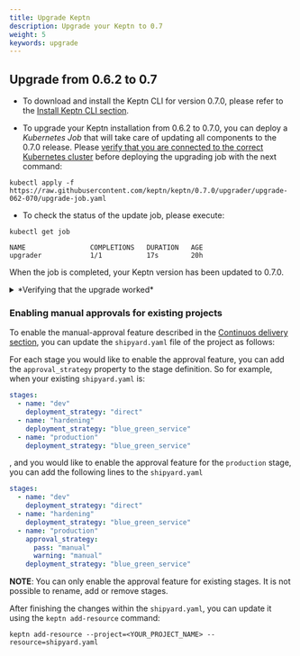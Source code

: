 ```yaml
---
title: Upgrade Keptn
description: Upgrade your Keptn to 0.7
weight: 5
keywords: upgrade
---
```


## Upgrade from 0.6.2 to 0.7

* To download and install the Keptn CLI for version 0.7.0, please refer to the [Install Keptn CLI section](../setup-keptn/#install-keptn-cli).

* To upgrade your Keptn installation from 0.6.2 to 0.7.0, you can deploy a *Kubernetes Job* that will take care of updating all components to the 0.7.0 release. Please [verify that you are connected to the correct Kubernetes cluster](../../reference/troubleshooting/#verify-kubernetes-context-with-keptn-installation)
before deploying the upgrading job with the next command:

```console
kubectl apply -f https://raw.githubusercontent.com/keptn/keptn/0.7.0/upgrader/upgrade-062-070/upgrade-job.yaml
```

* To check the status of the update job, please execute:

```console
kubectl get job
```
```
NAME                COMPLETIONS   DURATION   AGE
upgrader            1/1           17s        20h
```

When the job is completed, your Keptn version has been updated to 0.7.0.

<details><summary>*Verifying that the upgrade worked*</summary>

To verify that the upgrade process worked, please check the images and their tags using `kubectl` as described below. 

**Before the upgrade**:

```console
kubectl -n keptn get deployments -owide
```

```
NAME                                                      READY   UP-TO-DATE   AVAILABLE   AGE     CONTAINERS               IMAGES                                      SELECTOR
api                                                       1/1     1            1           4h25m   api                      keptn/api:0.6.0                             run=api
bridge                                                    1/1     1            1           4h25m   bridge                   keptn/bridge2:20200308.0859                 run=bridge
configuration-service                                     1/1     1            1           4h25m   configuration-service    keptn/configuration-service:20200308.0859   run=configuration-service
eventbroker-go                                            1/1     1            1           4h25m   eventbroker-go           keptn/eventbroker-go:0.6.0                  run=eventbroker-go
gatekeeper-service                                        1/1     1            1           4h24m   gatekeeper-service       keptn/gatekeeper-service:0.6.0              run=gatekeeper-service
gatekeeper-service-evaluation-done-distributor            1/1     1            1           4h24m   distributor              keptn/distributor:0.6.0                     run=distributor
helm-service                                              1/1     1            1           4h25m   helm-service             keptn/helm-service:0.6.0                    run=helm-service
helm-service-configuration-change-distributor             1/1     1            1           4h24m   distributor              keptn/distributor:0.6.0                     run=distributor
helm-service-service-create-distributor                   1/1     1            1           4h25m   distributor              keptn/distributor:0.6.0                     run=distributor
jmeter-service                                            1/1     1            1           4h24m   jmeter-service           keptn/jmeter-service:0.6.0                  run=jmeter-service
jmeter-service-deployment-distributor                     1/1     1            1           4h24m   distributor              keptn/distributor:0.6.0                     run=distributor
lighthouse-service                                        1/1     1            1           4h24m   lighthouse-service       keptn/lighthouse-service:0.6.0              run=lighthouse-service
lighthouse-service-get-sli-done-distributor               1/1     1            1           4h24m   distributor              keptn/distributor:0.6.0                     run=distributor
lighthouse-service-start-evaluation-distributor           1/1     1            1           4h24m   distributor              keptn/distributor:0.6.0                     run=distributor
lighthouse-service-tests-finished-distributor             1/1     1            1           4h24m   distributor              keptn/distributor:0.6.0                     run=distributor
nats-operator                                             1/1     1            1           4h25m   nats-operator            connecteverything/nats-operator:0.6.0       name=nats-operator
prometheus-service                                        1/1     1            1           27m     prometheus-service       keptn/prometheus-service:0.3.1              run=prometheus-service
prometheus-service-monitoring-configure-distributor       1/1     1            1           27m     distributor              keptn/distributor:0.5.0                     run=distributor
prometheus-sli-service                                    1/1     1            1           24m     prometheus-sli-service   keptn/prometheus-sli-service:0.2.0          run=prometheus-sli-service
prometheus-sli-service-monitoring-configure-distributor   1/1     1            1           24m     distributor              keptn/distributor:0.5.0                     run=distributor
remediation-service                                       1/1     1            1           4h24m   remediation-service      keptn/remediation-service:0.6.0             run=remediation-service
remediation-service-problem-distributor                   1/1     1            1           4h24m   distributor              keptn/distributor:0.6.0                     run=distributor
shipyard-service                                          1/1     1            1           4h25m   shipyard-service         keptn/shipyard-service:0.6.0                run=shipyard-service
shipyard-service-create-project-distributor               1/1     1            1           4h25m   distributor              keptn/distributor:0.6.0                     run=distributor
shipyard-service-delete-project-distributor               1/1     1            1           4h25m   distributor              keptn/distributor:0.6.0                     run=distributor
wait-service                                              1/1     1            1           4h24m   wait-service             keptn/wait-service:0.6.0                    run=wait-service
wait-service-deployment-distributor                       1/1     1            1           4h24m   distributor              keptn/distributor:0.6.0                     run=distributor
```

```console
kubectl -n keptn-datastore get deployments -owide
```

```console
NAME                            READY   UP-TO-DATE   AVAILABLE   AGE     CONTAINERS          IMAGES                                  SELECTOR
mongodb                         1/1     1            1           4h25m   mongodb             centos/mongodb-36-centos7:1             name=mongodb
mongodb-datastore               1/1     1            1           4h25m   mongodb-datastore   keptn/mongodb-datastore:20200308.0859   run=mongodb-datastore
mongodb-datastore-distributor   1/1     1            1           4h25m   distributor         keptn/distributor:0.6.0                 run=distributor
```

**After the upgrade**

```console
kubectl -n keptn get deployments -owide
```

```console
NAME                                                      READY   UP-TO-DATE   AVAILABLE   AGE     CONTAINERS               IMAGES                                  SELECTOR
api-gateway-nginx                                         1/1     1            1           73m     api-gateway-nginx        nginx:1.17.9                            run=api-gateway-nginx
api-service                                               1/1     1            1           4h39m   api                      keptn/api:0.7.0                         run=api
bridge                                                    1/1     1            1           4h39m   bridge                   keptn/bridge2:0.7.0                     run=bridge
configuration-service                                     1/1     1            1           4h39m   configuration-service    keptn/configuration-service:0.7.0       run=configuration-service
eventbroker-go                                            1/1     1            1           4h39m   eventbroker-go           keptn/eventbroker-go:0.7.0              run=eventbroker-go
gatekeeper-service                                        1/1     1            1           4h39m   gatekeeper-service       keptn/gatekeeper-service:0.7.0          run=gatekeeper-service
gatekeeper-service-approval-distributor                   1/1     1            1           4h39m   distributor              keptn/distributor:0.7.0                 run=distributor
gatekeeper-service-evaluation-done-distributor            1/1     1            1           4h39m   distributor              keptn/distributor:0.7.0                 run=distributor
helm-service                                              1/1     1            1           4h39m   helm-service             keptn/helm-service:0.7.0                run=helm-service
helm-service-configuration-change-distributor             1/1     1            1           4h39m   distributor              keptn/distributor:0.7.0                 run=distributor
helm-service-service-create-distributor                   1/1     1            1           4h39m   distributor              keptn/distributor:0.7.0                 run=distributor
jmeter-service                                            1/1     1            1           4h39m   jmeter-service           keptn/jmeter-service:0.7.0              run=jmeter-service
jmeter-service-deployment-distributor                     1/1     1            1           4h39m   distributor              keptn/distributor:0.7.0                 run=distributor
lighthouse-service                                        1/1     1            1           4h39m   lighthouse-service       keptn/lighthouse-service:0.7.0          run=lighthouse-service
lighthouse-service-distributor                            1/1     1            1           72s     distributor              keptn/distributor:0.7.0                 run=distributor
nats-operator                                             1/1     1            1           4h40m   nats-operator            connecteverything/nats-operator:0.6.0   name=nats-operator
prometheus-service                                        1/1     1            1           41m     prometheus-service       keptn/prometheus-service:0.3.1          run=prometheus-service
prometheus-service-monitoring-configure-distributor       1/1     1            1           41m     distributor              keptn/distributor:0.5.0                 run=distributor
prometheus-sli-service                                    1/1     1            1           38m     prometheus-sli-service   keptn/prometheus-sli-service:0.2.1      run=prometheus-sli-service
prometheus-sli-service-monitoring-configure-distributor   1/1     1            1           38m     distributor              keptn/distributor:latest                run=distributor
remediation-service                                       1/1     1            1           4h39m   remediation-service      keptn/remediation-service:0.7.0         run=remediation-service
remediation-service-problem-distributor                   1/1     1            1           4h39m   distributor              keptn/distributor:0.7.0                 run=distributor
shipyard-service                                          1/1     1            1           4h39m   shipyard-service         keptn/shipyard-service:0.7.0            run=shipyard-service
shipyard-service-create-project-distributor               1/1     1            1           4h39m   distributor              keptn/distributor:0.7.0                 run=distributor
shipyard-service-delete-project-distributor               1/1     1            1           4h39m   distributor              keptn/distributor:0.7.0                 run=distributor
wait-service                                              1/1     1            1           4h39m   wait-service             keptn/wait-service:0.7.0                run=wait-service
wait-service-deployment-distributor                       1/1     1            1           4h39m   distributor              keptn/distributor:0.7.0                 run=distributor

```

```console
kubectl -n keptn-datastore get deployments -owide
```

```console
NAME                            READY   UP-TO-DATE   AVAILABLE   AGE     CONTAINERS          IMAGES                          SELECTOR
mongodb                         1/1     1            1           2m41s   mongodb             centos/mongodb-36-centos7:1     name=mongodb
mongodb-datastore               1/1     1            1           4h40m   mongodb-datastore   keptn/mongodb-datastore:0.7.0   run=mongodb-datastore
mongodb-datastore-distributor   1/1     1            1           4h40m   distributor         keptn/distributor:0.7.0         run=distributor
```

</details>

### Enabling manual approvals for existing projects

To enable the manual-approval feature described in the [Continuos delivery section](../../continuous_delivery/multi_stage/#approval-strategy), you can update the `shipyard.yaml` file of the project as follows:

For each stage you would like to enable the approval feature, you can add the `approval_strategy` property to the stage definition. So for example, when your existing `shipyard.yaml` is:

```yaml
stages:
  - name: "dev"
    deployment_strategy: "direct"
  - name: "hardening"
    deployment_strategy: "blue_green_service"
  - name: "production"
    deployment_strategy: "blue_green_service"
```

, and you would like to enable the approval feature for the `production` stage, you can add the following lines to the `shipyard.yaml`

```yaml
stages:
  - name: "dev"
    deployment_strategy: "direct"
  - name: "hardening"
    deployment_strategy: "blue_green_service"
  - name: "production"
    approval_strategy: 
      pass: "manual"
      warning: "manual"
    deployment_strategy: "blue_green_service"
```

**NOTE**: You can only enable the approval feature for existing stages. It is not possible to rename, add or remove stages.

After finishing the changes within the `shipyard.yaml`, you can update it using the `keptn add-resource` command:

```
keptn add-resource --project=<YOUR_PROJECT_NAME> --resource=shipyard.yaml
```

<!--
## Upgrade from 0.6.0 to 0.6.1

* To download and install the Keptn CLI for version 0.6.1, please refer to the [Install Keptn CLI section](../setup-keptn/#install-keptn-cli).

* To upgrade your Keptn installation from 0.6.0 to 0.6.1, you can deploy a *Kubernetes Job* that will take care of updating all components to the 0.6.1 release. Please [verify that you are connected to the correct Kubernetes cluster](../../reference/troubleshooting/#verify-kubernetes-context-with-keptn-installation)
before deploying the upgrading job with the next command:

```console
kubectl apply -f https://raw.githubusercontent.com/keptn/keptn/0.6.1/upgrade-060-061/upgrade-job.yaml
```

* To check the status of the update job, please execute:

```console
kubectl get job
```
```
NAME                COMPLETIONS   DURATION   AGE
upgrader            1/1           17s        20h
```

When the job is completed, your Keptn version has been updated to 0.6.1.

<details><summary>*Verifying that the upgrade worked*</summary>

To verify that the upgrade process worked, please check the images and their tags using `kubectl` as described below. 

**Before the upgrade**:

```console
kubectl -n keptn get deployments -owide
```

```
NAME                                                      READY   UP-TO-DATE   AVAILABLE   AGE     CONTAINERS               IMAGES                                      SELECTOR
api                                                       1/1     1            1           4h25m   api                      keptn/api:0.6.0                             run=api
bridge                                                    1/1     1            1           4h25m   bridge                   keptn/bridge2:20200308.0859                 run=bridge
configuration-service                                     1/1     1            1           4h25m   configuration-service    keptn/configuration-service:20200308.0859   run=configuration-service
eventbroker-go                                            1/1     1            1           4h25m   eventbroker-go           keptn/eventbroker-go:0.6.0                  run=eventbroker-go
gatekeeper-service                                        1/1     1            1           4h24m   gatekeeper-service       keptn/gatekeeper-service:0.6.0              run=gatekeeper-service
gatekeeper-service-evaluation-done-distributor            1/1     1            1           4h24m   distributor              keptn/distributor:0.6.0                     run=distributor
helm-service                                              1/1     1            1           4h25m   helm-service             keptn/helm-service:0.6.0                    run=helm-service
helm-service-configuration-change-distributor             1/1     1            1           4h24m   distributor              keptn/distributor:0.6.0                     run=distributor
helm-service-service-create-distributor                   1/1     1            1           4h25m   distributor              keptn/distributor:0.6.0                     run=distributor
jmeter-service                                            1/1     1            1           4h24m   jmeter-service           keptn/jmeter-service:0.6.0                  run=jmeter-service
jmeter-service-deployment-distributor                     1/1     1            1           4h24m   distributor              keptn/distributor:0.6.0                     run=distributor
lighthouse-service                                        1/1     1            1           4h24m   lighthouse-service       keptn/lighthouse-service:0.6.0              run=lighthouse-service
lighthouse-service-get-sli-done-distributor               1/1     1            1           4h24m   distributor              keptn/distributor:0.6.0                     run=distributor
lighthouse-service-start-evaluation-distributor           1/1     1            1           4h24m   distributor              keptn/distributor:0.6.0                     run=distributor
lighthouse-service-tests-finished-distributor             1/1     1            1           4h24m   distributor              keptn/distributor:0.6.0                     run=distributor
nats-operator                                             1/1     1            1           4h25m   nats-operator            connecteverything/nats-operator:0.6.0       name=nats-operator
prometheus-service                                        1/1     1            1           27m     prometheus-service       keptn/prometheus-service:0.3.1              run=prometheus-service
prometheus-service-monitoring-configure-distributor       1/1     1            1           27m     distributor              keptn/distributor:0.5.0                     run=distributor
prometheus-sli-service                                    1/1     1            1           24m     prometheus-sli-service   keptn/prometheus-sli-service:0.2.0          run=prometheus-sli-service
prometheus-sli-service-monitoring-configure-distributor   1/1     1            1           24m     distributor              keptn/distributor:0.5.0                     run=distributor
remediation-service                                       1/1     1            1           4h24m   remediation-service      keptn/remediation-service:0.6.0             run=remediation-service
remediation-service-problem-distributor                   1/1     1            1           4h24m   distributor              keptn/distributor:0.6.0                     run=distributor
shipyard-service                                          1/1     1            1           4h25m   shipyard-service         keptn/shipyard-service:0.6.0                run=shipyard-service
shipyard-service-create-project-distributor               1/1     1            1           4h25m   distributor              keptn/distributor:0.6.0                     run=distributor
shipyard-service-delete-project-distributor               1/1     1            1           4h25m   distributor              keptn/distributor:0.6.0                     run=distributor
wait-service                                              1/1     1            1           4h24m   wait-service             keptn/wait-service:0.6.0                    run=wait-service
wait-service-deployment-distributor                       1/1     1            1           4h24m   distributor              keptn/distributor:0.6.0                     run=distributor
```

```console
kubectl -n keptn-datastore get deployments -owide
```

```console
NAME                            READY   UP-TO-DATE   AVAILABLE   AGE     CONTAINERS          IMAGES                                  SELECTOR
mongodb                         1/1     1            1           4h25m   mongodb             centos/mongodb-36-centos7:1             name=mongodb
mongodb-datastore               1/1     1            1           4h25m   mongodb-datastore   keptn/mongodb-datastore:20200308.0859   run=mongodb-datastore
mongodb-datastore-distributor   1/1     1            1           4h25m   distributor         keptn/distributor:0.6.0                 run=distributor
```

**After the upgrade**

```console
kubectl -n keptn get deployments -owide
```

```console
NAME                                                      READY   UP-TO-DATE   AVAILABLE   AGE     CONTAINERS               IMAGES                                  SELECTOR
api                                                       1/1     1            1           4h39m   api                      keptn/api:0.6.1                         run=api
bridge                                                    1/1     1            1           4h39m   bridge                   keptn/bridge2:0.6.1                     run=bridge
configuration-service                                     1/1     1            1           4h39m   configuration-service    keptn/configuration-service:0.6.1       run=configuration-service
eventbroker-go                                            1/1     1            1           4h39m   eventbroker-go           keptn/eventbroker-go:0.6.1              run=eventbroker-go
gatekeeper-service                                        1/1     1            1           4h39m   gatekeeper-service       keptn/gatekeeper-service:0.6.1          run=gatekeeper-service
gatekeeper-service-evaluation-done-distributor            1/1     1            1           4h39m   distributor              keptn/distributor:0.6.1                 run=distributor
helm-service                                              1/1     1            1           4h39m   helm-service             keptn/helm-service:0.6.1                run=helm-service
helm-service-configuration-change-distributor             1/1     1            1           4h39m   distributor              keptn/distributor:0.6.1                 run=distributor
helm-service-service-create-distributor                   1/1     1            1           4h39m   distributor              keptn/distributor:0.6.1                 run=distributor
jmeter-service                                            1/1     1            1           4h39m   jmeter-service           keptn/jmeter-service:0.6.1              run=jmeter-service
jmeter-service-deployment-distributor                     1/1     1            1           4h39m   distributor              keptn/distributor:0.6.1                 run=distributor
lighthouse-service                                        1/1     1            1           4h39m   lighthouse-service       keptn/lighthouse-service:0.6.1          run=lighthouse-service
lighthouse-service-distributor                            1/1     1            1           72s     distributor              keptn/distributor:0.6.1                 run=distributor
nats-operator                                             1/1     1            1           4h40m   nats-operator            connecteverything/nats-operator:0.6.0   name=nats-operator
prometheus-service                                        1/1     1            1           41m     prometheus-service       keptn/prometheus-service:0.3.1          run=prometheus-service
prometheus-service-monitoring-configure-distributor       1/1     1            1           41m     distributor              keptn/distributor:0.5.0                 run=distributor
prometheus-sli-service                                    1/1     1            1           38m     prometheus-sli-service   keptn/prometheus-sli-service:0.2.1      run=prometheus-sli-service
prometheus-sli-service-monitoring-configure-distributor   1/1     1            1           38m     distributor              keptn/distributor:latest                run=distributor
remediation-service                                       1/1     1            1           4h39m   remediation-service      keptn/remediation-service:0.6.1         run=remediation-service
remediation-service-problem-distributor                   1/1     1            1           4h39m   distributor              keptn/distributor:0.6.1                 run=distributor
shipyard-service                                          1/1     1            1           4h39m   shipyard-service         keptn/shipyard-service:0.6.1            run=shipyard-service
shipyard-service-create-project-distributor               1/1     1            1           4h39m   distributor              keptn/distributor:0.6.1                 run=distributor
shipyard-service-delete-project-distributor               1/1     1            1           4h39m   distributor              keptn/distributor:0.6.1                 run=distributor
wait-service                                              1/1     1            1           4h39m   wait-service             keptn/wait-service:0.6.1                run=wait-service
wait-service-deployment-distributor                       1/1     1            1           4h39m   distributor              keptn/distributor:0.6.1                 run=distributor

```

```console
kubectl -n keptn-datastore get deployments -owide
```

```console
NAME                            READY   UP-TO-DATE   AVAILABLE   AGE     CONTAINERS          IMAGES                          SELECTOR
mongodb                         1/1     1            1           2m41s   mongodb             centos/mongodb-36-centos7:1     name=mongodb
mongodb-datastore               1/1     1            1           4h40m   mongodb-datastore   keptn/mongodb-datastore:0.6.1   run=mongodb-datastore
mongodb-datastore-distributor   1/1     1            1           4h40m   distributor         keptn/distributor:0.6.1         run=distributor
```

</details>

<details><summary>*Inspecting the upgrader logs*</summary>
To see the log of the upgrader, execute:

```
kubectl -n default logs job/upgrader
```

The expected log output should look as follows:

```
X-Content-Type-Options: nosniff
X-Frame-Options: deny
X-XSS-Protection: 1; mode=block
ETag: W/"62410fda329f5beff601663f21cf70e7ef22ba0d72201a71e4583742d5a894ce"
Cache-Control: max-age=300
X-Geo-Block-List:
Via: 1.1 varnish (Varnish/6.0)
X-GitHub-Request-Id: EA38:03B6:2FB4D:40878:5E68D9A4
Content-Length: 185
Accept-Ranges: bytes
Date: Wed, 11 Mar 2020 12:29:27 GMT
Via: 1.1 varnish
Connection: keep-alive
X-Served-By: cache-mdw17332-MDW
X-Cache: MISS, MISS
X-Cache-Hits: 0, 0
X-Timer: S1583929768.602904,VS0,VE141
Vary: Authorization,Accept-Encoding
Access-Control-Allow-Origin: *
X-Fastly-Request-ID: 9dd59ca82cfb8b58daeccf1c941cda68f0c41559
Expires: Wed, 11 Mar 2020 12:34:27 GMT
Source-Age: 0

HTTP/1.1 200 OK
Content-Type: text/plain; charset=utf-8
Content-Security-Policy: default-src 'none'; style-src 'unsafe-inline'; sandbox
Strict-Transport-Security: max-age=31536000
X-Content-Type-Options: nosniff
X-Frame-Options: deny
X-XSS-Protection: 1; mode=block
ETag: W/"bd599b4f1a452ac2f017b03fefbc1f290c0ee9d8c698fd47462521a0f4d514bc"
Cache-Control: max-age=300
X-Geo-Block-List:
Via: 1.1 varnish (Varnish/6.0)
X-GitHub-Request-Id: 14EA:2261:5CD15:7C5E6:5E68D9A7
Content-Length: 931
Accept-Ranges: bytes
Date: Wed, 11 Mar 2020 12:29:27 GMT
Via: 1.1 varnish
Connection: keep-alive
X-Served-By: cache-mdw17354-MDW
X-Cache: MISS, MISS
X-Cache-Hits: 0, 0
X-Timer: S1583929768.815580,VS0,VE119
Vary: Authorization,Accept-Encoding
Access-Control-Allow-Origin: *
X-Fastly-Request-ID: 5a6a439ec8e8dd3baa8eb976e3ec4c7311afb3a6
Expires: Wed, 11 Mar 2020 12:34:27 GMT
Source-Age: 0

HTTP/1.1 200 OK
Content-Type: text/plain; charset=utf-8
Content-Security-Policy: default-src 'none'; style-src 'unsafe-inline'; sandbox
Strict-Transport-Security: max-age=31536000
X-Content-Type-Options: nosniff
X-Frame-Options: deny
X-XSS-Protection: 1; mode=block
ETag: W/"73130e0bcf52bb8b5de6a31d5b71398b6872b796bd967581e330d5dfa963eb4c"
Cache-Control: max-age=300
X-Geo-Block-List:
Via: 1.1 varnish (Varnish/6.0)
X-GitHub-Request-Id: BAA4:61F0:329AB:43B6A:5E68D9A6
Content-Length: 185
Accept-Ranges: bytes
Date: Wed, 11 Mar 2020 12:29:28 GMT
Via: 1.1 varnish
Connection: keep-alive
X-Served-By: cache-mdw17347-MDW
X-Cache: MISS, MISS
X-Cache-Hits: 0, 0
X-Timer: S1583929768.007367,VS0,VE122
Vary: Authorization,Accept-Encoding
Access-Control-Allow-Origin: *
X-Fastly-Request-ID: db1cbe1861e8c02f6915c6cf08276cf3583b3543
Expires: Wed, 11 Mar 2020 12:34:28 GMT
Source-Age: 0

HTTP/1.1 200 OK
Content-Type: text/plain; charset=utf-8
Content-Security-Policy: default-src 'none'; style-src 'unsafe-inline'; sandbox
Strict-Transport-Security: max-age=31536000
X-Content-Type-Options: nosniff
X-Frame-Options: deny
X-XSS-Protection: 1; mode=block
ETag: W/"cf93aec85784b32ea6db38007e73173e45cc358e1c6fea212655965d3c55a926"
Cache-Control: max-age=300
X-Geo-Block-List:
Via: 1.1 varnish (Varnish/6.0)
X-GitHub-Request-Id: 7F68:7400:66E52:87C3C:5E68D9A8
Content-Length: 9180
Accept-Ranges: bytes
Date: Wed, 11 Mar 2020 12:29:28 GMT
Via: 1.1 varnish
Connection: keep-alive
X-Served-By: cache-mdw17346-MDW
X-Cache: MISS, MISS
X-Cache-Hits: 0, 0
X-Timer: S1583929768.229165,VS0,VE109
Vary: Authorization,Accept-Encoding
Access-Control-Allow-Origin: *
X-Fastly-Request-ID: 4dbedcfa191cbe06b8db7314ef1f6cac911dcabc
Expires: Wed, 11 Mar 2020 12:34:28 GMT
Source-Age: 0

HTTP/1.1 200 OK
Content-Type: text/plain; charset=utf-8
Content-Security-Policy: default-src 'none'; style-src 'unsafe-inline'; sandbox
Strict-Transport-Security: max-age=31536000
X-Content-Type-Options: nosniff
X-Frame-Options: deny
X-XSS-Protection: 1; mode=block
ETag: W/"92d5830bbf6cdb6063dbd6b21e338603a2eb9b17c7b08a9a8888bc54875abf8f"
Cache-Control: max-age=300
X-Geo-Block-List:
Via: 1.1 varnish (Varnish/6.0)
X-GitHub-Request-Id: E6C6:26D5:A1F2:EBC2:5E68D9A7
Content-Length: 2060
Accept-Ranges: bytes
Date: Wed, 11 Mar 2020 12:29:28 GMT
Via: 1.1 varnish
Connection: keep-alive
X-Served-By: cache-mdw17338-MDW
X-Cache: MISS, MISS
X-Cache-Hits: 0, 0
X-Timer: S1583929768.410886,VS0,VE150
Vary: Authorization,Accept-Encoding
Access-Control-Allow-Origin: *
X-Fastly-Request-ID: c40bed9f09e89a884ccfb50b7a06e01992fdfe29
Expires: Wed, 11 Mar 2020 12:34:28 GMT
Source-Age: 0

HTTP/1.1 200 OK
Content-Type: text/plain; charset=utf-8
Content-Security-Policy: default-src 'none'; style-src 'unsafe-inline'; sandbox
Strict-Transport-Security: max-age=31536000
X-Content-Type-Options: nosniff
X-Frame-Options: deny
X-XSS-Protection: 1; mode=block
ETag: W/"c03cd2606cf51c583f102cd41e5fcf78886ab8df91a4f159833d8b7c0cc02b60"
Cache-Control: max-age=300
X-Geo-Block-List:
Via: 1.1 varnish (Varnish/6.0)
X-GitHub-Request-Id: 4CF2:1FEB:5D0AD:7C5E8:5E68D9A7
Content-Length: 4381
Accept-Ranges: bytes
Date: Wed, 11 Mar 2020 12:29:28 GMT
Via: 1.1 varnish
Connection: keep-alive
X-Served-By: cache-mdw17345-MDW
X-Cache: MISS, MISS
X-Cache-Hits: 0, 0
X-Timer: S1583929769.632244,VS0,VE100
Vary: Authorization,Accept-Encoding
Access-Control-Allow-Origin: *
X-Fastly-Request-ID: 592cdff071a491a9b6dc3f432e711a19273d45ea
Expires: Wed, 11 Mar 2020 12:34:28 GMT
Source-Age: 0

HTTP/1.1 200 OK
Content-Type: text/plain; charset=utf-8
Content-Security-Policy: default-src 'none'; style-src 'unsafe-inline'; sandbox
Strict-Transport-Security: max-age=31536000
X-Content-Type-Options: nosniff
X-Frame-Options: deny
X-XSS-Protection: 1; mode=block
ETag: W/"87e9df799f257992b7526b47c65481c0601847caa5c31fba9308f84a8a8e59e6"
Cache-Control: max-age=300
X-Geo-Block-List:
Via: 1.1 varnish (Varnish/6.0)
X-GitHub-Request-Id: C12E:6C2D:66F73:88323:5E68D9A7
Content-Length: 3876
Accept-Ranges: bytes
Date: Wed, 11 Mar 2020 12:29:28 GMT
Via: 1.1 varnish
Connection: keep-alive
X-Served-By: cache-mdw17343-MDW
X-Cache: MISS, MISS
X-Cache-Hits: 0, 0
X-Timer: S1583929769.802585,VS0,VE84
Vary: Authorization,Accept-Encoding
Access-Control-Allow-Origin: *
X-Fastly-Request-ID: ffb1f45f5f9b495b53c9737294bdcceaab6b18bc
Expires: Wed, 11 Mar 2020 12:34:28 GMT
Source-Age: 0

[keptn|DEBUG] [2020-03-11 12:29:28] Check if Keptn 0.6.0 is currently installed
[keptn|DEBUG] [2020-03-11 12:29:29] Exporting events from previous Keptn installation.
2020-03-11T12:29:29.345+0000    connected to: localhost
2020-03-11T12:29:29.369+0000    exported 208 records
[keptn|DEBUG] [2020-03-11 12:29:29] Updating MongoDB.
deployment.extensions "mongodb" deleted
persistentvolumeclaim/mongodata configured
deployment.apps/mongodb created
service/mongodb configured
Waiting for deployment "mongodb" rollout to finish: 0 of 1 updated replicas are available...
deployment "mongodb" successfully rolled out
[keptn|DEBUG] [2020-03-11 12:29:34] Deployment mongodb in keptn-datastore namespace available.
deployment "mongodb" successfully rolled out
[keptn|DEBUG] [2020-03-11 12:29:34] Deployment mongodb-datastore in keptn-datastore namespace available.
deployment "mongodb" successfully rolled out
[keptn|DEBUG] [2020-03-11 12:29:34] Deployment mongodb-datastore-distributor in keptn-datastore namespace available.
[keptn|DEBUG] [2020-03-11 12:29:34] Importing events from previous installation to updated MongoDB.
2020-03-11T12:29:37.691+0000    [........................] keptn.events 0B/110KB (0.0%)
2020-03-11T12:29:37.742+0000    connected to: localhost
2020-03-11T12:29:37.768+0000    [########################] keptn.events 110KB/110KB (100.0%)
2020-03-11T12:29:37.768+0000    imported 208 documents
[keptn|DEBUG] [2020-03-11 12:29:37] Updating mongodb-datastore.
deployment.extensions/mongodb-datastore image updated
deployment.extensions/mongodb-datastore-distributor image updated
[keptn|DEBUG] [2020-03-11 12:29:37] Updating Keptn core.
deployment.apps/api configured
service/api unchanged
deployment.apps/bridge configured
service/bridge unchanged
deployment.apps/eventbroker-go configured
service/event-broker unchanged
deployment.apps/helm-service configured
service/helm-service unchanged
deployment.apps/helm-service-service-create-distributor configured
deployment.apps/shipyard-service configured
service/shipyard-service unchanged
deployment.apps/shipyard-service-create-project-distributor configured
deployment.apps/shipyard-service-delete-project-distributor configured
persistentvolumeclaim/configuration-volume configured
deployment.apps/configuration-service configured
service/configuration-service unchanged
deployment.apps/lighthouse-service configured
service/lighthouse-service unchanged
deployment.apps/lighthouse-service-distributor created
NAME                 TYPE        CLUSTER-IP    EXTERNAL-IP   PORT(S)    AGE
gatekeeper-service   ClusterIP   10.48.2.161   <none>        8080/TCP   7d20h
[keptn|DEBUG] [2020-03-11 12:29:40] Full installation detected. Upgrading CD and CO services
deployment.apps/gatekeeper-service configured
service/gatekeeper-service unchanged
deployment.apps/gatekeeper-service-evaluation-done-distributor configured
deployment.apps/helm-service-configuration-change-distributor configured
deployment.apps/jmeter-service configured
service/jmeter-service unchanged
deployment.apps/jmeter-service-deployment-distributor configured
deployment.apps/wait-service configured
service/wait-service unchanged
deployment.apps/wait-service-deployment-distributor configured
deployment.apps/remediation-service configured
service/remediation-service unchanged
deployment.apps/remediation-service-problem-distributor configured
Error from server (NotFound): services "dynatrace-service" not found
Error from server (NotFound): services "dynatrace-sli-service" not found
Error from server (NotFound): services "prometheus-service" not found
Error from server (NotFound): services "prometheus-sli-service" not found
Error from server (NotFound): services "servicenow-service" not found
```

**Note:** The messages at the end of the log output, such as `Error from server (NotFound): services "dynatrace-service" not found` does not mean that the upgrade has not been successful.
This message simply means that the respective service, e.g. the dynatrace-service has not been installed in your cluster in the previous Keptn version. 
If the service has indeed been deployed previously, it will be updated to the latest compatible version.
</details>

<details><summary>Upgrade didn't work, what to do next?</summary>

Please create a [new bug report](https://github.com/keptn/keptn/issues/new?assignees=&labels=bug&template=bug_report.md&title=) 
and provide us more information (log output, etc...), e.g.:

* `kubectl -n default logs job/upgrader`
* `kubectl get pods -n keptn`
* `kubectl -n keptn get deployments -owide`
* `kubectl get pods -n keptn-datastore`
* `kubectl -n keptn-datastore get deployments -owide`

</details>

## Upgrade from 0.6.0beta(2) to 0.6.0

When we introduced the new lighthouse-service with custom SLIs in 0.6.0.beta we got a lot of feedback. We value this feedback, and we wanted to thank all our beta testers for their extensive testing and feedback provided by providing an upgrade guide from 0.6.0.beta(2) to 0.6.0.

### Custom SLIs in Git repo

For Keptn 0.6.0.beta(2), custom SLIs were configured by creating a Kubernetes ConfigMap for Prometheus that looked like this:

```yaml
apiVersion: v1
data:
  custom-queries: |
    cpu_usage: avg(rate(container_cpu_usage_seconds_total{namespace="$PROJECT-$STAGE",pod_name=~"$SERVICE-primary-.*"}[5m]))
    response_time_p95: histogram_quantile(0.95, sum by(le) (rate(http_response_time_milliseconds_bucket{handler="ItemsController.addToCart",job="$SERVICE-$PROJECT-$STAGE"}[$DURATION_SECONDS])))
kind: ConfigMap
metadata:
  name: prometheus-sli-config-sockshop
  namespace: keptn
```

With Keptn 0.6.0, custom SLIs need to be added for the project/service/stage by using [keptn add-resource](../../cli/commands/keptn_add-resource). With this change in mind, we also had to slightly adapt the format of the file. Above file would now look as follows:

```yaml
---
spec_version: '1.0'
indicators:
  cpu_usage: avg(rate(container_cpu_usage_seconds_total{namespace="$PROJECT-$STAGE",pod_name=~"$SERVICE-primary-.*"}[5m]))
  response_time_p95: histogram_quantile(0.95, sum by(le) (rate(http_response_time_milliseconds_bucket{handler="ItemsController.addToCart",job="$SERVICE-$PROJECT-$STAGE"}[$DURATION_SECONDS])))
```

To migrate from the old format to the new format, you can:

1. Fetch the ConfigMap using ` kubectl get configmap -n keptn prometheus-sli-config-sockshop -oyaml`
1. Copy the content from within the `custom-queries: |` section (without `custom-queries: |`)
1. Create a new file called `sli.yaml` with the following content:

    ```yaml
    ---
    spec_version: '1.0'
    indicators:
      # paste-content-here
    ```

The newly created file needs to be added to as follows:

* Prometheus

```console
keptn add-resource --project=sockshop --stage=staging --service=carts --resource=sli.yaml --resourceUri=prometheus/sli.yaml
```

* Dynatrace

```console
keptn add-resource --project=sockshop --stage=staging --service=carts --resource=sli.yaml --resourceUri=dynatrace/sli.yaml
```

### Ingress Gateway

If you want to stay compatible, you need to perform the following steps:

1. Delete the existing gateways that are relevant for Keptn namespace using:
```console
kubectl delete gateway keptn-gateway -n keptn
```

1. Apply the new public-gateway in namespace istio-system using:
```console
kubectl apply -f https://raw.githubusercontent.com/keptn/keptn/release-0.6.0/installer/manifests/istio/public-gateway.yaml
```

1. Edit the VirtualService for the Keptn api service such that it uses `public-gateway.istio-system` instead of `keptn-gateway`: 
```console
kubectl get vs/api -n keptn -o yaml | sed 's/keptn-gateway/public-gateway.istio-system/g' | kubectl replace -f -
```

1. Verify that you can still access the API via a browser.

1. Adapt all VirtualServices of onboarded services to use the `public-gateway.istio-system` (e.g., by sending a `new-artifact` event for all those services which will be handled by the updated helm-service, or by manually editing the virtual services)

1. (Optional) Delete all generated gateways (in all namespaces of the project-stages) using: `kubectl delete gateways -n $project-$stage` for every $project and $stage)

### Upgrade services

Please [verify that you are connected to the correct Kubernetes cluster](../../reference/troubleshooting/#verify-kubernetes-context-with-keptn-installation)
before performing this operation.

**Update services in keptn-datastore namespace**

```console
kubectl -n keptn-datastore set image deployment/mongodb-datastore mongodb-datastore=keptn/mongodb-datastore:0.6.0 --record
kubectl -n keptn-datastore set image deployment/mongodb-datastore-distributor distributor=keptn/distributor:0.6.0 --record
```

**Update services in keptn namespace**

```console
kubectl apply -f https://raw.githubusercontent.com/keptn/keptn/release-0.6.0/installer/manifests/keptn/core.yaml
kubectl apply -f https://raw.githubusercontent.com/keptn/keptn/release-0.6.0/installer/manifests/keptn/continuous-deployment.yaml
kubectl apply -f https://raw.githubusercontent.com/keptn/keptn/release-0.6.0/installer/manifests/keptn/quality-gates.yaml
kubectl apply -f https://raw.githubusercontent.com/keptn/keptn/release-0.6.0/installer/manifests/keptn/continuous-operations.yaml
```

**Update keptn-contrib services** 

Please [verify that you are connected to the correct Kubernetes cluster](../../reference/troubleshooting/#verify-kubernetes-context-with-keptn-installation)
before performing this operation.

Also, only update the services if you have them installed:

* *dynatrace-service*: `kubectl apply -f https://raw.githubusercontent.com/keptn-contrib/dynatrace-service/release-0.6.0/deploy/manifests/dynatrace-service/dynatrace-service.yaml`
* *dynatrace-sli-service*: `kubectl apply -f https://raw.githubusercontent.com/keptn-contrib/dynatrace-sli-service/release-0.3.0/deploy/service.yaml`
* *prometheus-service*: `kubectl apply -f https://raw.githubusercontent.com/keptn-contrib/prometheus-service/release-0.3.1/deploy/service.yaml`
* *prometheus-sli-service*: `kubectl apply -f https://raw.githubusercontent.com/keptn-contrib/prometheus-sli-service/release-0.2.0/deploy/service.yaml`
* *notification-service*: `kubectl -n keptn set image deployment/notification-service notification-service=keptncontrib/notification-service:0.3.0 --record`

## Upgrade from 0.5.x to 0.6.0

For full details on what has changed from Keptn 0.5.x to Keptn 0.6.0 please refer to the release notes within the [Keptn repository](https://github.com/keptn/keptn/releases/0.6.0). 

Unfortunatley, there are multiple breaking changes from Keptn 0.5.x to Keptn 0.6.x that make it impossible to provide an upgrade script from Keptn 0.5.x to Keptn 0.6.x. These breaking changes include:

* Istio sidecar injection has been introduced for blue-green deployments
* Pitometer was removed, instead the lighthouse was installed
* Ingress gateway handling was changed

Instead of an upgrade script, we will highlight the most important changes that you need to do to get your services onboarded with a fresh Keptn 0.6.0 installation.

**Note:** Advise for migrating from [Keptn 0.6.0.beta(2) to 0.6.0](#upgrade-from-0-6-0beta-2-to-0-6-0) is listed above.

### Helm Charts

Several changes to Helm charts have been made. If you want to stay compatible, please adapt your Helm charts accordingly.

* Parameterize the `replicas` in the deployment manifest. Therefore, set `replicas: {{ .Values.replicaCount }}` instead of a fixed value, e.g.: `replicas: 1`:

  ```yaml
  replicas: {{ .Values.replicaCount }}
  ```

  See example: https://github.com/keptn/examples/blob/release-0.6.0/onboarding-carts/carts/templates/deployment.yaml#L7

* Then, set a new value in `values.yaml` for each service: `replicaCount`. 

  See example: https://github.com/keptn/examples/blob/release-0.6.0/onboarding-carts/carts/values.yaml

* Dynatrace integration: We have removed `DT_TAGS` and introduced `DT_CUSTOM_PROP`:

  ```yaml
  - name: DT_CUSTOM_PROP
    value: "keptn_project={{ .Values.keptn.project }} keptn_service={{ .Values.keptn.service }} keptn_stage={{ .Values.keptn.stage }} keptn_deployment={{ .Values.keptn.deployment }}"
  ```
  
  See example: https://github.com/keptn/examples/blob/release-0.6.0/onboarding-carts/carts/templates/deployment.yaml#L29-L30

### New Lighthouse / Pitometer was removed

Pitometer was removed including the support for PerfSpec files. Instead, a new service called *lighthouse* has been introduced. Please follow the [Deployment with Quality Gates](../../usecases/deployments-with-quality-gates/) tutorial to learn more about the new file formats used for quality gates.

-->
